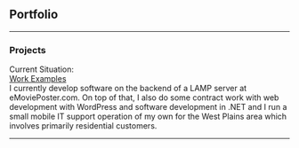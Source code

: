 ## Portfolio

---

### Projects

Current Situation:
<br>
<a href="https://github.com/CelticJasen/workexamples">Work Examples</a>
<br>
I currently develop software on the backend of a LAMP server at eMoviePoster.com. On top of that, I also do some contract work with web development with WordPress and software development in .NET and I run a small mobile IT support operation of my own for the West Plains area which involves primarily residential customers.

---
